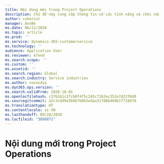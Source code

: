 ```yaml
---
title: Nội dung mới trong Project Operations
description: Chủ đề này cung cấp thông tin về các tính năng và chức năng mới trong Microsoft Dynamics 365 Project Operations.
author: ruhercul
manager: AnnBe
ms.date: 06/21/2020
ms.topic: article
ms.prod: ''
ms.service: dynamics-365-customerservice
ms.technology: ''
audience: Application User
ms.reviewer: kfend
ms.search.scope: ''
ms.custom: ''
ms.assetid: ''
ms.search.region: Global
ms.search.industry: Service industries
ms.author: suvaidya
ms.dyn365.ops.version: ''
ms.search.validFrom: 2020-10-01
ms.openlocfilehash: c37b161c1fcb0f4f5c245c7162ec352e7d22f0d0
ms.sourcegitcommit: a2c3cd49a3b667b8b5edaa31788b4b9b1f728d78
ms.translationtype: HT
ms.contentlocale: vi-VN
ms.lasthandoff: 09/28/2020
ms.locfileid: "3898871"
---
```

# <a name="whats-new-in-project-operations"></a>Nội dung mới trong Project Operations
